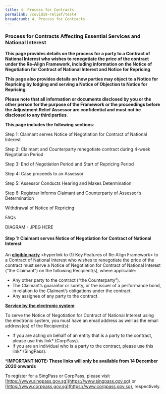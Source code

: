 ```yaml
---
title: 4. Process for Contracts 
permalink: /covid19-relief/test4
breadcrumb: 4. Process for Contracts 
---
```


### Process for Contracts Affecting Essential Services and National Interest ###

**This page provides details on the process for a party to a Contract of National Interest who wishes to renegotiate the price of the contract under the Re-Align Framework, including information on the Notice of Negotiation for Contract of National Interest and Notice for Repricing**.

**This page also provides details on how parties may object to a Notice for Repricing by lodging and serving a Notice of Objection to Notice for Repricing**.

**Please note that all information or documents disclosed by you or the other person for the purpose of the Framework or the proceedings before the Adjustment Relief Assessor are confidential and must not be disclosed to any third parties**.

**This page includes the following sections**:

Step 1: Claimant serves Notice of Negotiation for Contract of National Interest <hyperlink>

Step 2:  Claimant and Counterparty renegotiate contract during 4-week Negotiation Period <hyperlink>

Step 3: End of Negotiation Period and Start of Repricing Period <hyperlink>

Step 4: Case proceeds to an Assessor <hyperlink>

Step 5: Assessor Conducts Hearing and Makes Determination <hyperlink>

Step 6: Registrar Informs Claimant and Counterparty of Assessor’s Determination <hyperlink>

Withdrawal of Notice of Repricing <hyperlink>

FAQs <hyperlink>
  
DIAGRAM - JPEG HERE

#### Step 1: Claimant serves Notice of Negotiation for Contract of National Interest ####

An **<u>eligible party</u>** <hyperlink to (1) Key Features of Re-Align Framework>  to a Contract of National Interest who wishes to renegotiate the price of the contract must serve a Notice of Negotiation for Contract of National Interest (“the Claimant”) on the following Recipient(s), where applicable:

* Any other party to the contract (“the Counterparty”).
* The Claimant’s guarantor or surety, or the issuer of a performance bond, in relation to the Claimant’s obligations under the contract.
* Any assignee of any party to the contract.  

**<u>Service by the electronic system</u>**

To serve the Notice of Negotiation for Contract of National Interest using the electronic system, you must have an email address as well as the email address(es) of the Recipient(s):

*	If you are acting on behalf of an entity that is a party to the contract, please use this link* (CorpPass).
*	If you are an individual who is a party to the contract, please use this link* (SingPass). 

***IMPORTANT NOTE: These links will only be available from 14 December 2020 onwards**

To register for a SingPass or CorpPass, please visit [https://www.singpass.gov.sg](https://www.singpass.gov.sg) or [https://www.corppass.gov.sg](https://www.corppass.gov.sg), respectively. 
